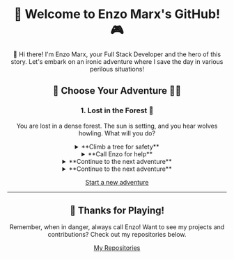 <div align="center">
  
# 👾 Welcome to Enzo Marx's GitHub! 🎮

👋 Hi there! I'm Enzo Marx, your Full Stack Developer and the hero of this story. Let's embark on an ironic adventure where I save the day in various perilous situations!

## 🚀 Choose Your Adventure 🦹‍♂️

### 1. Lost in the Forest 🌲
You are lost in a dense forest. The sun is setting, and you hear wolves howling. What will you do?

<details>
  <summary>**Climb a tree for safety**</summary>
  You climb a tree but realize it's infested with bees! The situation worsens.
  <details>
    <summary>**Jump down and run**</summary>
    You jump down and run, but trip over a root and hurt your ankle. The wolves are closing in.
    <details>
      <summary>**Crawl to safety**</summary>
      You try to crawl to safety but realize it's hopeless. Just as you think all is lost...
      <details>
        <summary>**Call Enzo for help**</summary>
        You call Enzo, and he swiftly arrives with a drone, rescuing you from the forest. You're safe! 🌟
      </details>
    </details>
    <details>
      <summary>**Call Enzo for help**</summary>
      You call Enzo, and he swiftly arrives with a drone, rescuing you from the forest. You're safe! 🌟
    </details>
  </details>
  <details>
    <summary>**Call Enzo for help**</summary>
    You call Enzo, and he swiftly arrives with a drone, rescuing you from the forest. You're safe! 🌟
  </details>
</details>

<details>
  <summary>**Call Enzo for help**</summary>
  You call Enzo, and he swiftly arrives with a drone, rescuing you from the forest. You're safe! 🌟
</details>

<details>
  <summary>**Continue to the next adventure**</summary>
  ### 2. Trapped in a Burning Building 🔥
  You are trapped in a burning building. Smoke is filling the room. What will you do?
  
  <details>
    <summary>**Find the nearest exit**</summary>
    You find the nearest exit, but it's blocked by flames. The situation is dire.
    <details>
      <summary>**Try to put out the fire**</summary>
      You try to put out the fire, but it's too strong. The smoke is overwhelming.
      <details>
        <summary>**Call Enzo for help**</summary>
        You call Enzo, and he arrives with a fire extinguisher and a safe exit plan. You escape unharmed! 🌟
      </details>
    </details>
    <details>
      <summary>**Call Enzo for help**</summary>
      You call Enzo, and he arrives with a fire extinguisher and a safe exit plan. You escape unharmed! 🌟
    </details>
  </details>
  <details>
    <summary>**Call Enzo for help**</summary>
    You call Enzo, and he arrives with a fire extinguisher and a safe exit plan. You escape unharmed! 🌟
  </details>
</details>

<details>
  <summary>**Continue to the next adventure**</summary>
  ### 3. Caught in a Cyber Attack 💻
  Your computer is under a severe cyber attack. Important data is at risk. What will you do?

  <details>
    <summary>**Try to fend off the attack yourself**</summary>
    You attempt to fend off the attack but realize the hackers are too skilled.
    <details>
      <summary>**Call Enzo for help**</summary>
      You call Enzo, and he quickly restores your system, implementing strong security measures. Your data is safe! 🌟
    </details>
  </details>
  <details>
    <summary>**Call Enzo for help**</summary>
    You call Enzo, and he quickly restores your system, implementing strong security measures. Your data is safe! 🌟
  </details>
</details>

[Start a new adventure](https://github.com/enzomarx/send-me-an-email)

---

## 🎉 Thanks for Playing!
Remember, when in danger, always call Enzo! Want to see my projects and contributions? Check out my repositories below.

[My Repositories](https://github.com/enzomarx?tab=repositories)
